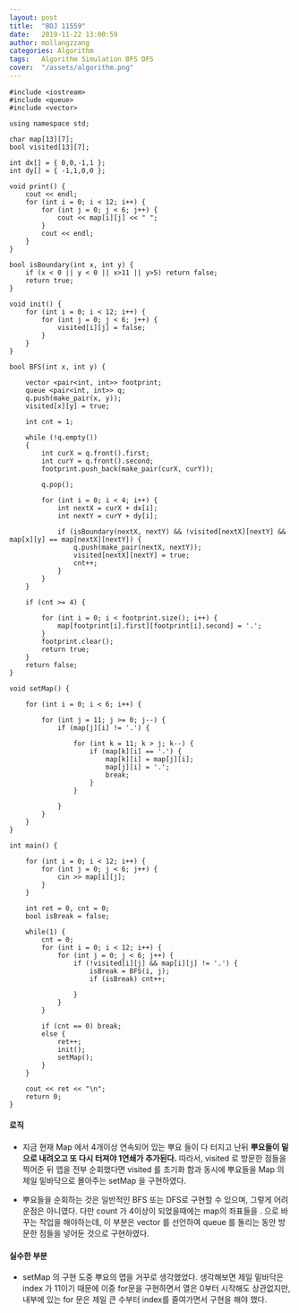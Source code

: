 ```yaml
---
layout: post
title:  "BOJ 11559"
date:   2019-11-22 13:00:59
author: mollangzzang
categories: Algorithm
tags:	Algorithm Simulation BFS DFS
cover:  "/assets/algorithm.png"
---
```


```
#include <iostream>
#include <queue>
#include <vector>

using namespace std;

char map[13][7];
bool visited[13][7];

int dx[] = { 0,0,-1,1 };
int dy[] = { -1,1,0,0 };

void print() {
	cout << endl;
	for (int i = 0; i < 12; i++) {
		for (int j = 0; j < 6; j++) {
			cout << map[i][j] << " ";
		}
		cout << endl;
	}
}

bool isBoundary(int x, int y) {
	if (x < 0 || y < 0 || x>11 || y>5) return false;
	return true;
}

void init() {
	for (int i = 0; i < 12; i++) {
		for (int j = 0; j < 6; j++) {
			visited[i][j] = false;
		}
	}
}

bool BFS(int x, int y) {

	vector <pair<int, int>> footprint;
	queue <pair<int, int>> q;
	q.push(make_pair(x, y));
	visited[x][y] = true;
	
	int cnt = 1;

	while (!q.empty())
	{
		int curX = q.front().first;
		int curY = q.front().second;
		footprint.push_back(make_pair(curX, curY));

		q.pop();

		for (int i = 0; i < 4; i++) {
			int nextX = curX + dx[i];
			int nextY = curY + dy[i];

			if (isBoundary(nextX, nextY) && !visited[nextX][nextY] && map[x][y] == map[nextX][nextY]) {
				q.push(make_pair(nextX, nextY));
				visited[nextX][nextY] = true;
				cnt++;
			}
		}
	}

	if (cnt >= 4) {
	
		for (int i = 0; i < footprint.size(); i++) {
			map[footprint[i].first][footprint[i].second] = '.';
		}
		footprint.clear();
		return true;
	}
	return false;
}

void setMap() {

	for (int i = 0; i < 6; i++) {

		for (int j = 11; j >= 0; j--) {
			if (map[j][i] != '.') {

				for (int k = 11; k > j; k--) {
					if (map[k][i] == '.') {
						map[k][i] = map[j][i];
						map[j][i] = '.';
						break;
					}
				}

			}
		}
	}
}

int main() {

	for (int i = 0; i < 12; i++) {
		for (int j = 0; j < 6; j++) {
			cin >> map[i][j];
		}
	}

	int ret = 0, cnt = 0;
	bool isBreak = false;

	while(1) {
		cnt = 0;
		for (int i = 0; i < 12; i++) {
			for (int j = 0; j < 6; j++) {
				if (!visited[i][j] && map[i][j] != '.') {
					isBreak = BFS(i, j);
					if (isBreak) cnt++;
					
				}
			}
		}

		if (cnt == 0) break;
		else {
			ret++;
			init();
			setMap();
		}
	}
	
	cout << ret << "\n";
	return 0;
}
```

#### 로직

- 지금 현재 Map 에서 4개이상 연속되어 있는 뿌요 들이 다 터지고 난뒤 **뿌요들이 밑으로 내려오고 또 다시 터져야 1연쇄가 추가된다.** 따라서, visited 로 방문한 점들을 찍어준 뒤 맵을 전부 순회했다면 visited 를 초기화 함과 동시에 뿌요들을 Map 의 제일 밑바닥으로 몰아주는 setMap 을 구현하였다.

- 뿌요들을 순회하는 것은 일반적인 BFS 또는 DFS로 구현할 수 있으며, 그렇게 어려운점은 아니였다. 다만 count 가 4이상이 되었을때에는 map의 좌표들을 . 으로 바꾸는 작업을 해야하는데, 이 부분은 vector 를 선언하여 queue 를 돌리는 동안 방문한 점들을 넣어둔 것으로 구현하였다.

#### 실수한 부분

- setMap 의 구현 도중 뿌요의 맵을 거꾸로 생각했었다. 생각해보면 제일 밑바닥은 index 가 11이기 때문에 이중 for문을 구현하면서 열은 0부터 시작해도 상관없지만, 내부에 있는 for 문은 제일 큰 수부터 index를 줄여가면서 구현을 해야 했다.


